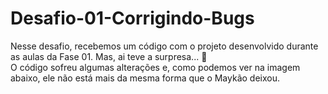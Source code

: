 # Desafio-01-Corrigindo-Bugs
Nesse desafio, recebemos um código com o projeto desenvolvido durante as aulas da Fase 01.
Mas, ai teve a surpresa...  👀  
O código sofreu algumas alterações e, como podemos ver na imagem abaixo, ele não está mais da mesma forma que o Maykão deixou.

